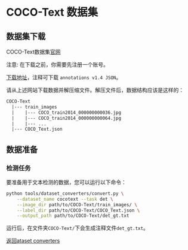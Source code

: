 # COCO-Text 数据集

## 数据集下载

COCO-Text数据集[官网](https://rrc.cvc.uab.es/?ch=5)

注意: 在下载之前，你需要先注册一个账号。

[下载地址](https://rrc.cvc.uab.es/?ch=5&com=downloads)，注释可下载 `annotations v1.4 JSON`。

请从上述网站下载数据并解压缩文件。解压文件后，数据结构应该是这样的：

```txt
COCO-Text
  |--- train_images
  |    |--- COCO_train2014_000000000036.jpg
  |    |--- COCO_train2014_000000000064.jpg
  |    |--- ...
  |--- COCO_Text.json
```

## 数据准备

### 检测任务

要准备用于文本检测的数据，您可以运行以下命令：

```bash
python tools/dataset_converters/convert.py \
    --dataset_name cocotext --task det \
    --image_dir path/to/COCO-Text/train_images/ \
    --label_dir path/to/COCO-Text/COCO_Text.json \
    --output_path path/to/COCO-Text/det_gt.txt
```

运行后，在文件夹`COCO-Text/`下会生成注释文件`det_gt.txt`。

[返回ataset converters](converters.md)
